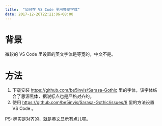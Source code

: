 ```yaml
---
title:  "如何在 VS Code 里用等宽字体"
date: 2017-12-26T22:21:06+08:00
---
```


# 背景

微软的 VS Code 里设置的英文字体是等宽的，中文不是。

# 方法

1. 下载安装 https://github.com/be5invis/Sarasa-Gothic 里的字体，该字体结合了思源黑体，据说标点也是严格对齐的。
1. 使用 https://github.com/be5invis/Sarasa-Gothic/issues/8 里的方法设置 VS Code 。

PS: 确实是对齐的，就是英文显示有点儿窄。